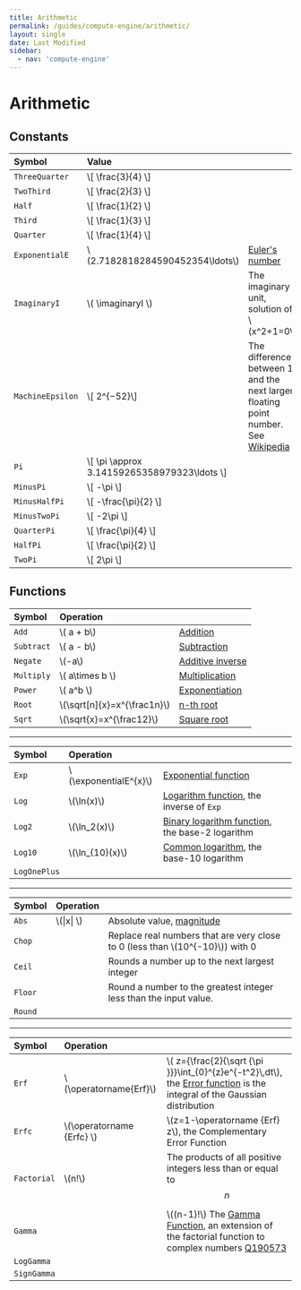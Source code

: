 ```yaml
---
title: Arithmetic
permalink: /guides/compute-engine/arithmetic/
layout: single
date: Last Modified
sidebar:
  - nav: 'compute-engine'
---
```


<script type='module'>
    import {  renderMathInDocument } 
      from '//unpkg.com/mathlive/dist/mathlive.min.mjs';
    renderMathInDocument({
      TeX: {
        delimiters: {
          inline: [ ['$', '$'], ['\\(', '\\)']],
          display: [['$$', '$$'],['\\[', '\\]']],
        },
      },
      asciiMath: null,
      processEnvironments : false,
      renderAccessibleContent: false,
    });
</script>

# Arithmetic

## Constants


<div class=symbols-table>

| Symbol | Value | |
| :--- | :--- | :--- |
| `ThreeQuarter`| \\[ \frac{3}{4} \\] | |
| `TwoThird`| \\[ \frac{2}{3} \\] | |
| `Half`| \\[ \frac{1}{2} \\] | |
| `Third`| \\[ \frac{1}{3} \\] | |
| `Quarter`| \\[ \frac{1}{4} \\] | |
| `ExponentialE` |  \\(2.7182818284590452354\ldots\\) | [Euler's number](https://www.wikidata.org/wiki/Q82435) |
| `ImaginaryI` | \\( \imaginaryI \\) | The imaginary unit, solution of \\(x^2+1=0\\) |
| `MachineEpsilon` | \\[ 2^{−52}\\] | The difference between 1 and the next larger floating point number. <br>See [Wikipedia](https://en.wikipedia.org/wiki/Machine_epsilon) | 
| `Pi` | \\[ \pi \approx 3.14159265358979323\ldots \\] | |
| `MinusPi` | \\[ -\pi \\] | | 
| `MinusHalfPi` | \\[ -\frac{\pi}{2} \\] | | 
| `MinusTwoPi` | \\[ -2\pi \\] | | 
| `QuarterPi` | \\[ \frac{\pi}{4} \\] | | 
| `HalfPi` | \\[ \frac{\pi}{2} \\] | | 
| `TwoPi` | \\[ 2\pi \\] | | 

</div>

## Functions

<div class=symbols-table>

| Symbol | Operation | |
| :--- | :--- | :--- |
| `Add` | \\( a + b\\) | [Addition](https://www.wikidata.org/wiki/Q32043) |
| `Subtract` | \\( a - b\\) | [Subtraction](https://www.wikidata.org/wiki/Q32043)
| `Negate` | \\(-a\\) | [Additive inverse](https://www.wikidata.org/wiki/Q715358)|
| `Multiply` | \\( a\times b \\) | [Multiplication](https://www.wikidata.org/wiki/Q40276) |
| `Power` | \\( a^b \\) | [Exponentiation](https://www.wikidata.org/wiki/Q33456)
| `Root` | \\(\sqrt[n]{x}=x^{\frac1n}\\) | [n-th root](https://www.wikidata.org/wiki/Q601053) |
| `Sqrt` |  \\(\sqrt{x}=x^{\frac12}\\) | [Square root](https://www.wikidata.org/wiki/Q134237)|
</div>

---
<div class=symbols-table>

| Symbol | Operation | |
| :--- | :--- | :--- |
| `Exp` | \\(\exponentialE^{x}\\) |  [Exponential function](https://www.wikidata.org/wiki/Q168698) |
| `Log` | \\(\ln(x)\\) | [Logarithm function](https://www.wikidata.org/wiki/Q11197), the inverse of `Exp` |
| `Log2` | \\(\ln_2(x)\\) | [Binary logarithm function](https://www.wikidata.org/wiki/Q581168), the base-2 logarithm |
| `Log10` | \\(\ln_{10}(x)\\) | [Common logarithm](Q966582), the base-10 logarithm  |
| `LogOnePlus` | | |
</div>

---

<div class=symbols-table>

| Symbol | Operation | |
| :--- | :--- | :--- |
| `Abs` | \\(\|x\|  \\) | Absolute value, [magnitude](https://www.wikidata.org/wiki/Q3317982) |
| `Chop` |  | Replace real numbers that are very close to 0 (less than \\(10^{-10}\\)) with 0 |
| `Ceil` | | Rounds a number up to the next largest integer |
| `Floor` | | Round a number to the greatest integer less than the input value. |
| `Round` | | |

</div>

---
<div class=symbols-table>

| Symbol | Operation | |
| :--- | :--- | :--- |
| `Erf` | \\(\operatorname{Erf}\\) | \\( z={\frac{2}{\sqrt {\pi }}}\int_{0}^{z}e^{-t^2}\\,dt\\), the [Error function](https://en.wikipedia.org/wiki/Error_function) is the integral of the Gaussian distribution |
| `Erfc` | \\(\operatorname {Erfc} \\) | \\(z=1-\operatorname {Erf} z\\), the Complementary Error Function |
| `Factorial` | \\(n!\\) | The products of all positive integers less than or equal to $$n$$ |
| `Gamma` |  | \\((n-1)!\\) The [Gamma Function](https://en.wikipedia.org/wiki/Gamma_function), an extension of the factorial function to complex numbers [Q190573](https://www.wikidata.org/wiki/Q190573)|
| `LogGamma` | | |
| `SignGamma` | | |

</div>
